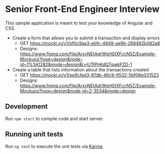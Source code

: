 # Senior Front-End Engineer Interview
This sample application is meant to test your knowledge of Angular and CSS. 

* Create a form that allows you to submit a transaction and display errors
  * GET https://mocki.io/v1/bf0c9aa3-ebfc-4849-ae9b-268482b082a8
  * Designs: https://www.figma.com/file/ArxvNEtAdrWgHStXFccN5Z/Example-Mockups?type=design&node-id=1%3A1282&mode=design&t=iUTtPhKdQTqwkPZD-1
* Create a table that lists information about the transactions created
  * GET https://mocki.io/v1/ee9cfed3-97db-46c9-9532-5bf06e031523
  * Designs: https://www.figma.com/file/ArxvNEtAdrWgHStXFccN5Z/Example-Mockups?type=design&node-id=2-3534&mode=design



## Development

Run `npm start` to compile code and start server. 

## Running unit tests

Run `ng test` to execute the unit tests via [Karma](https://karma-runner.github.io).
